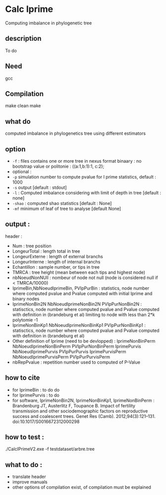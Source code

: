 # Calc Iprime
Computing imbalance in phylogenetic tree

## description 

To do 

## Need 
gcc

## Compilation 
make clean
make

## what do
computed imbalance in phylogenetics tree using different estimators
## option 
* `-f` : files contains one or more tree in nexus format binaary : no bootstrap value or politonie : ((a:1,b:1):1, c:2);
* optional : 
 * `-p` simulation number to compute pvalue for I prime statistics, default : 1000
 * `-s` output [default : stdout] 
 * `-l` : Computed imbalance considering with limit of depth in tree [default : none]  
 * `-shao`  : computed shao statistics [default : None] 
 * `-mf` minimum of leaf of tree to analyse [default None]

## output :
header :
  * Num : tree position
  * LongeurTotal : length total in tree 
  * LongeurExterne : length of external branchs
  * LongeurInterne : length of internal branchs
  * Echantillon : sample number, or tips in tree 
  * TMRCA : tree height (mean between each tips and highest node) 
  * nbNoeudNonNUll : nombeur of node not null (node is considered null if < TMRCA/10000)
  * IprimeBin,NbNoeudIprimeBin, PVIpPurBin : statistics, node number where computed pvalue  and Pvalue computed with initial Iprime and binary nodes
  * IprimeNonBin2N      NbNoeudIprimeNonBin2N   PVIpPurNonBin2N : statisctics, node number where computed pvalue  and Pvalue computed with definition in (brandeburg et al) limiting to node with less than 2*k polytomie -1
  * IprimeNonBinKp1     NbNoeudIprimeNonBinKp1  PVIpPurNonBinKp1 :      statisctics, node number where computed pvalue  and Pvalue computed with definition in (brandeburg et al)
  * Other definition of Iprime (need to be devlopped) : IprimeNonBinPerm     NbNoeudIprimeNonBinPerm PVIpPurNonBinPerm       IprimePurvis    NbNoeudIprimePurvis     PVIpPurPurvis   IprimePurvisPerm        NbNoeudIprimePurvisPerm PVIpPurPurvisPerm
  * nbRepPvalue : repetition number used to computed of P-Value

## how to cite
*  for IprimeBin : to do do
* for  IprimePurvis : to do 
* for software, IprimeNonBin2N, IprimeNonBinKp1, IprimeNonBinPerm : Brandenburg JT, Austerlitz F, Toupance B. Impact of fertility transmission and other sociodemographic factors on reproductive success and coalescent trees. Genet Res (Camb). 2012;94(3):121–131. doi:10.1017/S0016672312000298
## how to test :
./CalcIPrimeV2.exe -f testdataset/arbre.tree

## what to do :
 * translate header
 * improve manuals
 * other options of compilation exist, of compilation must be explained 

